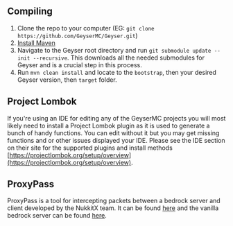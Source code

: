 ## Compiling
1. Clone the repo to your computer (EG: `git clone https://github.com/GeyserMC/Geyser.git`)
2. [Install Maven](https://maven.apache.org/install.html)
3. Navigate to the Geyser root directory and run `git submodule update --init --recursive`. This downloads all the needed submodules for Geyser and is a crucial step in this process.
4. Run `mvn clean install` and locate to the `bootstrap`, then your desired Geyser version, then `target` folder.

## Project Lombok
If you're using an IDE for editing any of the GeyserMC projects you will most likely need to install a Project Lombok plugin as it is used to generate a bunch of handy functions. You can edit without it but you may get missing functions and or other issues displayed your IDE. Please see the IDE section on their site for the supported plugins and install methods [https://projectlombok.org/setup/overview](https://projectlombok.org/setup/overview).

## ProxyPass
ProxyPass is a tool for intercepting packets between a bedrock server and client developed by the NukkitX team. It can be found [here](https://github.com/NukkitX/ProxyPass) and the vanilla bedrock server can be found [here](https://www.minecraft.net/en-us/download/server/bedrock/).